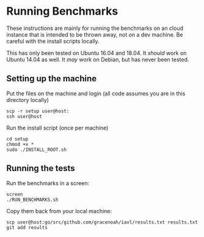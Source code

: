 # Running Benchmarks

These instructions are mainly for running the benchmarks on an cloud instance that is intended to be thrown away, not on a dev machine.  Be careful with the install scripts locally.

This has only been tested on Ubuntu 16.04 and 18.04.  It *should* work on Ubuntu 14.04 as well.  It *may* work on Debian, but has never been tested.


## Setting up the machine

Put the files on the machine and login (all code assumes you are in this directory locally)

```
scp -r setup user@host:
ssh user@host
```

Run the install script (once per machine)

```
cd setup
chmod +x *
sudo ./INSTALL_ROOT.sh
```

## Running the tests

Run the benchmarks in a screen:

```
screen
./RUN_BENCHMARKS.sh
```

Copy them back from your local machine:

```
scp user@host:go/src/github.com/gracenoah/iavl/results.txt results.txt
git add results
```

